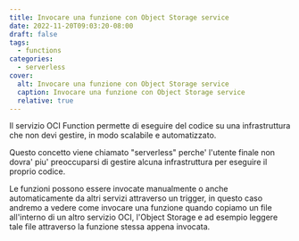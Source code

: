 ```yaml
---
title: Invocare una funzione con Object Storage service
date: 2022-11-20T09:03:20-08:00
draft: false
tags:
  - functions
categories:
  - serverless
cover:
  alt: Invocare una funzione con Object Storage service
  caption: Invocare una funzione con Object Storage service
  relative: true
---
```


Il servizio OCI Function permette di eseguire del codice su una infrastruttura che non devi gestire, in modo scalabile e automatizzato. 

Questo concetto viene chiamato "serverless" perche' l'utente finale non dovra' piu' preoccuparsi di gestire alcuna infrastruttura per eseguire il proprio codice.

Le funzioni possono essere invocate manualmente o anche automaticamente da altri servizi attraverso un trigger, in questo caso andremo a vedere come invocare una funzione quando copiamo un file all'interno di un altro servizio OCI, l'Object Storage e ad esempio leggere tale file attraverso la funzione stessa appena invocata.


